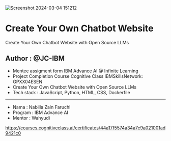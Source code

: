 ![Screenshot 2024-03-04 151212](https://github.com/zainnabilla/create-your-own-chatbot-website/assets/120712336/4da5bff6-59ad-422f-a5b7-a291a79c71d1)
# Create Your Own Chatbot Website
Create Your Own Chatbot Website with Open Source LLMs
## Author : @JC-IBM

- Mentee assigment form IBM Advance AI @ Infinite Learning
- Project Completion Course Cognitive Class IBMSkillsNetwork: GPXX04ESEN
- Create Your Own Chatbot Website with Open Source LLMs
- Tech stack : JavaScript, Python, HTML, CSS, Dockerfile
---

- Nama : Nabilla Zain Faruchi
- Program : IBM Advance AI
- Mentor : Wahyudi

https://courses.cognitiveclass.ai/certificates/44a17f5574a34a7c9a021001ad9421c0
